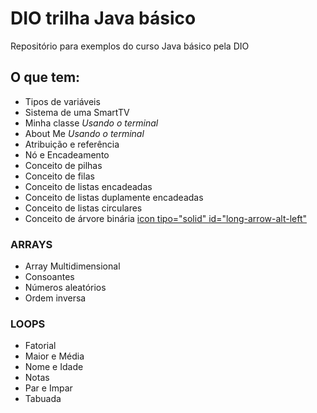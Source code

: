 # DIO trilha Java básico
Repositório para exemplos do curso Java básico pela DIO
## O que tem:
 - Tipos de variáveis
 - Sistema de uma SmartTV
 - Minha classe _Usando o terminal_
 - About Me _Usando o terminal_
 - Atribuição e referência
 - Nó e Encadeamento
 - Conceito de pilhas
 - Conceito de filas
 - Conceito de listas encadeadas
 - Conceito de listas duplamente encadeadas
 - Conceito de listas circulares
 - Conceito de árvore binária [icon tipo="solid" id="long-arrow-alt-left"](https://github.com/WidsonSilva/DIO-trilha-Java-basico/blob/main/arvore-binaria/src/ArvoreBinaria.java)
### __ARRAYS__
 - Array Multidimensional
 - Consoantes
 - Números aleatórios 
 - Ordem inversa
### __LOOPS__
 - Fatorial
 - Maior e Média
 - Nome e Idade
 - Notas
 - Par e Impar
 - Tabuada
